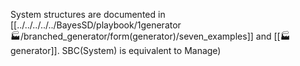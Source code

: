System structures are documented in [[../../../../../BayesSD/playbook/1generator🏭/branched_generator/form(generator)/seven_examples]] and [[🏭generator]]. SBC(System) is equivalent to Manage)